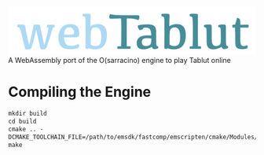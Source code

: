 ![alt text](https://raw.githubusercontent.com/federico-terzi/webTablut/master/logo.png "webTablut")
A WebAssembly port of the O(sarracino) engine to play Tablut online

# Compiling the Engine
```
mkdir build
cd build
cmake .. -DCMAKE_TOOLCHAIN_FILE=/path/to/emsdk/fastcomp/emscripten/cmake/Modules/Platform/Emscripten.cmake
make
```

